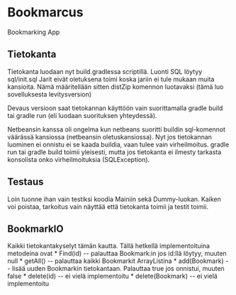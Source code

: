# Bookmarcus
Bookmarking App


## Tietokanta
Tietokanta luodaan nyt build.gradlessa scriptillä. Luonti SQL löytyy sql/init.sql
Jarit eivät oletuksena toimi koska jariin ei tule mukaan muita kansioita.
Nämä määritellään sitten distZip komennon luotavaksi (tämä luo sovelluksesta levitysversion)

Devaus versioon saat tietokannan käyttöön vain suorittamalla gradle build tai gradle run (eli luodaan suorituksen yhteydessä).

Netbeansin kanssa oli ongelma kun netbeans suoritti buildin sql-komennot väärässä kansiossa (netbeansin oletuskansiossa). Nyt jos tietokannan luominen ei onnistu ei se kaada buildia, vaan tulee vain virheilmoitus. gradle run tai gradle build toimii yleisesti, mutta jos tietokanta ei ilmesty tarkasta konsolista onko virheilmoituksia (SQLException).

## Testaus
Loin tuonne ihan vain testiksi koodia Mainiin sekä Dummy-luokan. Kaiken voi poistaa, tarkoitus vain
näyttää että tietokanta toimii ja testit toimii.

## BookmarkIO
Kaikki tietokantakyselyt tämän kautta. Tällä hetkellä implementoituina metodeina ovat
    * Find(id) -- palauttaa Bookmark:in jos id:llä löytyy, muuten null
    * getAll() -- palauttaa kaikki Bookmarkit ArrayListina
    * add(Bookmark) -- lisää uuden Bookmarkin tietokantaan. Palauttaa true jos onnistui, muuten false
    * delete(id) -- ei vielä implementoitu
    * delete(Bookmark) -- ei vielä implementoitu
